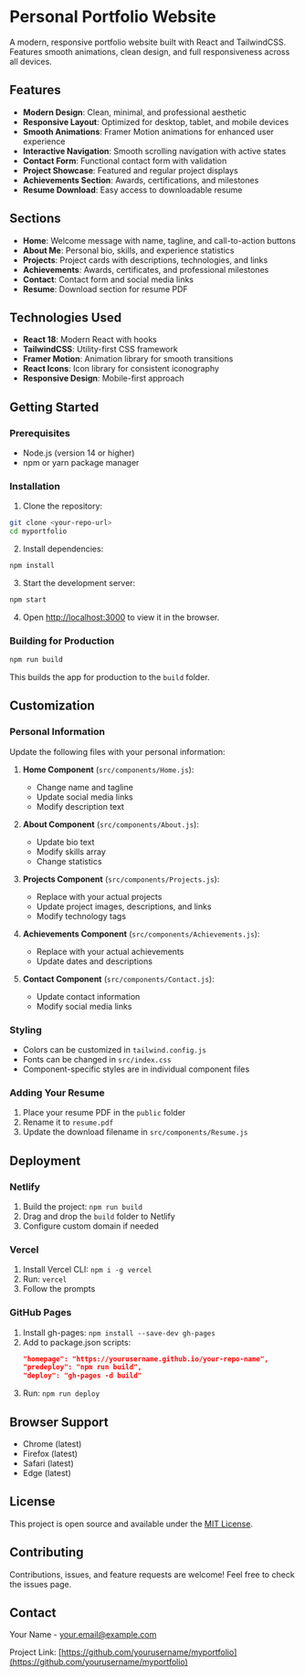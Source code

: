 # Personal Portfolio Website

A modern, responsive portfolio website built with React and TailwindCSS. Features smooth animations, clean design, and full responsiveness across all devices.

## Features

- **Modern Design**: Clean, minimal, and professional aesthetic
- **Responsive Layout**: Optimized for desktop, tablet, and mobile devices
- **Smooth Animations**: Framer Motion animations for enhanced user experience
- **Interactive Navigation**: Smooth scrolling navigation with active states
- **Contact Form**: Functional contact form with validation
- **Project Showcase**: Featured and regular project displays
- **Achievements Section**: Awards, certifications, and milestones
- **Resume Download**: Easy access to downloadable resume

## Sections

- **Home**: Welcome message with name, tagline, and call-to-action buttons
- **About Me**: Personal bio, skills, and experience statistics
- **Projects**: Project cards with descriptions, technologies, and links
- **Achievements**: Awards, certificates, and professional milestones
- **Contact**: Contact form and social media links
- **Resume**: Download section for resume PDF

## Technologies Used

- **React 18**: Modern React with hooks
- **TailwindCSS**: Utility-first CSS framework
- **Framer Motion**: Animation library for smooth transitions
- **React Icons**: Icon library for consistent iconography
- **Responsive Design**: Mobile-first approach

## Getting Started

### Prerequisites

- Node.js (version 14 or higher)
- npm or yarn package manager

### Installation

1. Clone the repository:
```bash
git clone <your-repo-url>
cd myportfolio
```

2. Install dependencies:
```bash
npm install
```

3. Start the development server:
```bash
npm start
```

4. Open [http://localhost:3000](http://localhost:3000) to view it in the browser.

### Building for Production

```bash
npm run build
```

This builds the app for production to the `build` folder.

## Customization

### Personal Information

Update the following files with your personal information:

1. **Home Component** (`src/components/Home.js`):
   - Change name and tagline
   - Update social media links
   - Modify description text

2. **About Component** (`src/components/About.js`):
   - Update bio text
   - Modify skills array
   - Change statistics

3. **Projects Component** (`src/components/Projects.js`):
   - Replace with your actual projects
   - Update project images, descriptions, and links
   - Modify technology tags

4. **Achievements Component** (`src/components/Achievements.js`):
   - Replace with your actual achievements
   - Update dates and descriptions

5. **Contact Component** (`src/components/Contact.js`):
   - Update contact information
   - Modify social media links

### Styling

- Colors can be customized in `tailwind.config.js`
- Fonts can be changed in `src/index.css`
- Component-specific styles are in individual component files

### Adding Your Resume

1. Place your resume PDF in the `public` folder
2. Rename it to `resume.pdf`
3. Update the download filename in `src/components/Resume.js`

## Deployment

### Netlify

1. Build the project: `npm run build`
2. Drag and drop the `build` folder to Netlify
3. Configure custom domain if needed

### Vercel

1. Install Vercel CLI: `npm i -g vercel`
2. Run: `vercel`
3. Follow the prompts

### GitHub Pages

1. Install gh-pages: `npm install --save-dev gh-pages`
2. Add to package.json scripts:
   ```json
   "homepage": "https://yourusername.github.io/your-repo-name",
   "predeploy": "npm run build",
   "deploy": "gh-pages -d build"
   ```
3. Run: `npm run deploy`

## Browser Support

- Chrome (latest)
- Firefox (latest)
- Safari (latest)
- Edge (latest)

## License

This project is open source and available under the [MIT License](LICENSE).

## Contributing

Contributions, issues, and feature requests are welcome! Feel free to check the issues page.

## Contact

Your Name - your.email@example.com

Project Link: [https://github.com/yourusername/myportfolio](https://github.com/yourusername/myportfolio)
